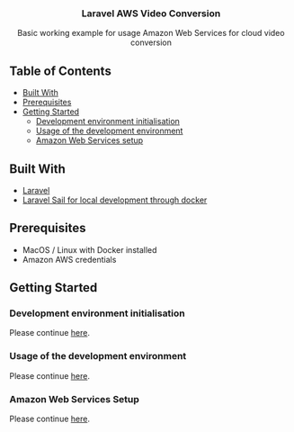 <h3 align="center">Laravel AWS Video Conversion</h3>
<p style="text-align: center;">
Basic working example for usage Amazon Web Services for cloud video conversion
</p>

## Table of Contents

* [Built With](#built-with)
* [Prerequisites](#prerequisites)
* [Getting Started](#getting-started)
  * [Development environment initialisation](#development-environment-initialisation)
  * [Usage of the development environment](#usage-of-the-development-environment)
  * [Amazon Web Services setup](#amazon-web-services-setup)

## Built With

* [Laravel](https://laravel.com/)
* [Laravel Sail for local development through docker](https://laravel.com/docs/9.x/sail)

## Prerequisites

* MacOS / Linux with Docker installed 
* Amazon AWS credentials

## Getting Started

### Development environment initialisation

Please continue [here](resources/docs/development-environment-initialisation.md).


### Usage of the development environment

Please continue [here](resources/docs/usage-of-the-development-environment.md).

### Amazon Web Services Setup

Please continue [here](resources/docs/aws-services-setup.md).
